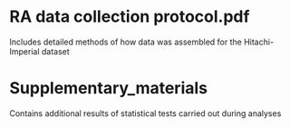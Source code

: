 # RA data collection protocol.pdf
Includes detailed methods of how data was assembled for the Hitachi-Imperial dataset

# Supplementary_materials
Contains additional results of statistical tests carried out during analyses
